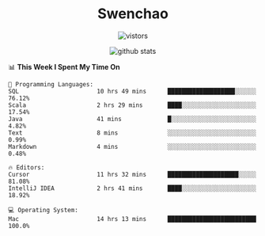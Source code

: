 <h1 align="center">Swenchao</h3>

<p align="center">
  <img src="https://visitor-badge.glitch.me/badge?page_id=Swenchao" alt="vistors" />
</p>

<p align="center">
  <img src="https://github-readme-stats.vercel.app/api?username=Swenchao&count_private=true&show_icons=true&theme=vue-dark&hide_title=true" alt="github stats" />
</p>

<!--START_SECTION:waka-->
📊 **This Week I Spent My Time On** 

```text
💬 Programming Languages: 
SQL                      10 hrs 49 mins      ███████████████████░░░░░░   76.12% 
Scala                    2 hrs 29 mins       ████░░░░░░░░░░░░░░░░░░░░░   17.54% 
Java                     41 mins             █░░░░░░░░░░░░░░░░░░░░░░░░   4.82% 
Text                     8 mins              ░░░░░░░░░░░░░░░░░░░░░░░░░   0.99% 
Markdown                 4 mins              ░░░░░░░░░░░░░░░░░░░░░░░░░   0.48%

🔥 Editors: 
Cursor                   11 hrs 32 mins      ████████████████████░░░░░   81.08% 
IntelliJ IDEA            2 hrs 41 mins       ████░░░░░░░░░░░░░░░░░░░░░   18.92%

💻 Operating System: 
Mac                      14 hrs 13 mins      █████████████████████████   100.0%

```


<!--END_SECTION:waka-->
